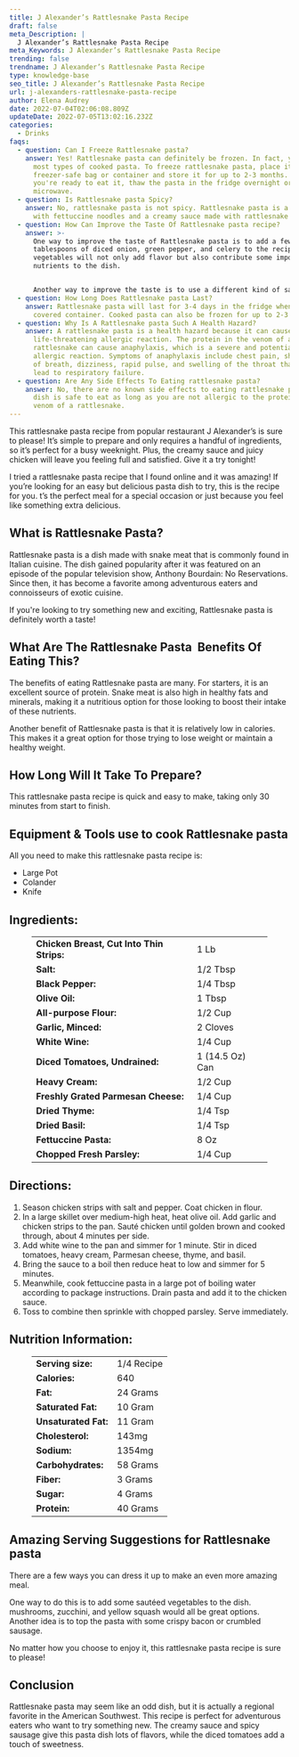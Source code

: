 ```yaml
---
title: J Alexander’s Rattlesnake Pasta Recipe
draft: false
meta_Description: |
  J Alexander’s Rattlesnake Pasta Recipe
meta_Keywords: J Alexander’s Rattlesnake Pasta Recipe
trending: false
trendname: J Alexander’s Rattlesnake Pasta Recipe
type: knowledge-base
seo_title: J Alexander’s Rattlesnake Pasta Recipe
url: j-alexanders-rattlesnake-pasta-recipe
author: Elena Audrey
date: 2022-07-04T02:06:08.809Z
updateDate: 2022-07-05T13:02:16.232Z
categories:
  - Drinks
faqs:
  - question: Can I Freeze Rattlesnake pasta?
    answer: Yes! Rattlesnake pasta can definitely be frozen. In fact, you can freeze
      most types of cooked pasta. To freeze rattlesnake pasta, place it in a
      freezer-safe bag or container and store it for up to 2-3 months. When
      you're ready to eat it, thaw the pasta in the fridge overnight or in the
      microwave.
  - question: Is Rattlesnake pasta Spicy?
    answer: No, rattlesnake pasta is not spicy. Rattlesnake pasta is a dish made
      with fettuccine noodles and a creamy sauce made with rattlesnake meat.
  - question: How Can Improve the Taste Of Rattlesnake pasta recipe?
    answer: >-
      One way to improve the taste of Rattlesnake pasta is to add a few
      tablespoons of diced onion, green pepper, and celery to the recipe. These
      vegetables will not only add flavor but also contribute some important
      nutrients to the dish.


      Another way to improve the taste is to use a different kind of sauce. For example, a marinara sauce or alfredo sauce would be a good choice. And finally, you could experiment with different types of pasta. Ribbon-shaped pasta, such as fettuccine or lasagna noodles, would be ideal for this recipe.
  - question: How Long Does Rattlesnake pasta Last?
    answer: Rattlesnake pasta will last for 3-4 days in the fridge when stored in a
      covered container. Cooked pasta can also be frozen for up to 2-3 months.
  - question: Why Is A Rattlesnake pasta Such A Health Hazard?
    answer: A rattlesnake pasta is a health hazard because it can cause a
      life-threatening allergic reaction. The protein in the venom of a
      rattlesnake can cause anaphylaxis, which is a severe and potentially fatal
      allergic reaction. Symptoms of anaphylaxis include chest pain, shortness
      of breath, dizziness, rapid pulse, and swelling of the throat that can
      lead to respiratory failure.
  - question: Are Any Side Effects To Eating rattlesnake pasta?
    answer: No, there are no known side effects to eating rattlesnake pasta. This
      dish is safe to eat as long as you are not allergic to the protein in the
      venom of a rattlesnake.
---
```

This rattlesnake pasta recipe from popular restaurant J Alexander’s is sure to please! It’s simple to prepare and only requires a handful of ingredients, so it’s perfect for a busy weeknight. Plus, the creamy sauce and juicy chicken will leave you feeling full and satisfied. Give it a try tonight!

I tried a rattlesnake pasta recipe that I found online and it was amazing! If you’re looking for an easy but delicious pasta dish to try, this is the recipe for you. t’s the perfect meal for a special occasion or just because you feel like something extra delicious.

## **What is Rattlesnake Pasta?**

Rattlesnake pasta is a dish made with snake meat that is commonly found in Italian cuisine. The dish gained popularity after it was featured on an episode of the popular television show, Anthony Bourdain: No Reservations. Since then, it has become a favorite among adventurous eaters and connoisseurs of exotic cuisine.

If you're looking to try something new and exciting, Rattlesnake pasta is definitely worth a taste!

## **What Are The Rattlesnake Pasta  Benefits Of Eating This?**

The benefits of eating Rattlesnake pasta are many. For starters, it is an excellent source of protein. Snake meat is also high in healthy fats and minerals, making it a nutritious option for those looking to boost their intake of these nutrients.

Another benefit of Rattlesnake pasta is that it is relatively low in calories. This makes it a great option for those trying to lose weight or maintain a healthy weight.

## **How Long Will It Take To Prepare?**

This rattlesnake pasta recipe is quick and easy to make, taking only 30 minutes from start to finish.

## **Equipment & Tools use to cook Rattlesnake pasta**

All you need to make this rattlesnake pasta recipe is:

* Large Pot
* Colander
* Knife

## **Ingredients:**

<figure class="wp-block-table is-style-stripes">
  <table>
    <tbody>
      <tr>
        <td>
          <strong>Chicken Breast, Cut Into Thin Strips:</strong>
        </td>
        <td>1 Lb </td>
      </tr>
      <tr>
        <td>
          <strong>Salt:</strong>
        </td>
        <td>1/2 Tbsp </td>
      </tr>
      <tr>
        <td>
          <strong>Black Pepper:</strong>
        </td>
        <td>1/4 Tbsp</td>
      </tr>
      <tr>
        <td>
          <strong>Olive Oil:</strong>
        </td>
        <td>1 Tbsp</td>
     </tr>
      <tr>
        <td>
          <strong>All-purpose Flour:</strong>
        </td>
        <td>1/2 Cup</td>
      </tr>
<tr>
        <td>
          <strong>Garlic, Minced:</strong>
        </td>
        <td>2 Cloves</td>
      </tr>
<tr>
        <td>
          <strong>White Wine:</strong>
        </td>
        <td>1/4 Cup</td>
      </tr>
<tr>
        <td>
          <strong>Diced Tomatoes, Undrained:</strong>
        </td>
        <td>1 (14.5 Oz) Can</td>
      </tr>
<tr>
        <td>
          <strong>Heavy Cream:</strong>
        </td>
        <td>1/2 Cup</td>
      </tr>
<tr>
        <td>
          <strong>Freshly Grated Parmesan Cheese:</strong>
        </td>
        <td>1/4 Cup</td>
      </tr>
<tr>
        <td>
          <strong>Dried Thyme:</strong>
        </td>
        <td>1/4 Tsp</td>
      </tr>
        <td>
          <strong>Dried Basil:</strong>
        </td>
        <td>1/4 Tsp</td>
      </tr>
<tr>
        <td>
          <strong>Fettuccine Pasta:</strong>
        </td>
        <td>8 Oz</td>
      </tr>
<tr>
        <td>
          <strong>Chopped Fresh Parsley:</strong>
        </td>
        <td>1/4 Cup</td>
      </tr>
    </tbody>
  </table>
</figure>

## **Directions:**

1. Season chicken strips with salt and pepper. Coat chicken in flour.
2. In a large skillet over medium-high heat, heat olive oil. Add garlic and chicken strips to the pan. Sauté chicken until golden brown and cooked through, about 4 minutes per side.
3. Add white wine to the pan and simmer for 1 minute. Stir in diced tomatoes, heavy cream, Parmesan cheese, thyme, and basil.
4. Bring the sauce to a boil then reduce heat to low and simmer for 5 minutes.
5. Meanwhile, cook fettuccine pasta in a large pot of boiling water according to package instructions. Drain pasta and add it to the chicken sauce.
6. Toss to combine then sprinkle with chopped parsley. Serve immediately.

## **Nutrition Information:**

<figure class="wp-block-table is-style-stripes">
  <table> 
    <tbody>
<tr>
        <td>
          <strong>Serving size:</strong>
        </td>
        <td>1/4 Recipe</td>
      </tr>
      <tr>
        <td>
          <strong>Calories:</strong>
        </td>
        <td>640</td>
      </tr>
      <tr>
        <td>
          <strong>Fat:</strong>
        </td>
        <td>24 Grams</td>
      </tr>
      <tr>
        <td>
          <strong>Saturated Fat:</strong>
        </td>
        <td>10 Gram</td>
      </tr>
<tr>
        <td>
          <strong>Unsaturated Fat:</strong>
        </td>
        <td>11 Gram</td>
      </tr>
<tr>
        <td>
          <strong>Cholesterol:</strong>
        </td>
        <td>143mg</td>
     </tr>
<tr>
        <td>
          <strong>Sodium:</strong>
        </td>
        <td>1354mg</td>
     </tr>
<tr>
        <td>
          <strong>Carbohydrates:</strong>
        </td>
        <td>58 Grams</td>
     </tr>
<tr>
        <td>
          <strong>Fiber:</strong>
        </td>
        <td>3 Grams</td>
     </tr>
<tr>
        <td>
          <strong>Sugar:</strong>
        </td>
        <td>4 Grams</td>
     </tr>
<tr>
        <td>
          <strong>Protein:</strong>
        </td>
        <td>40 Grams</td>
     </tr>
    </tbody>
  </table>
</figure>

## **Amazing Serving Suggestions for Rattlesnake pasta**

There are a few ways you can dress it up to make an even more amazing meal.

One way to do this is to add some sautéed vegetables to the dish. mushrooms, zucchini, and yellow squash would all be great options. Another idea is to top the pasta with some crispy bacon or crumbled sausage.

No matter how you choose to enjoy it, this rattlesnake pasta recipe is sure to please!

## **Conclusion**

Rattlesnake pasta may seem like an odd dish, but it is actually a regional favorite in the American Southwest. This recipe is perfect for adventurous eaters who want to try something new. The creamy sauce and spicy sausage give this pasta dish lots of flavors, while the diced tomatoes add a touch of sweetness.